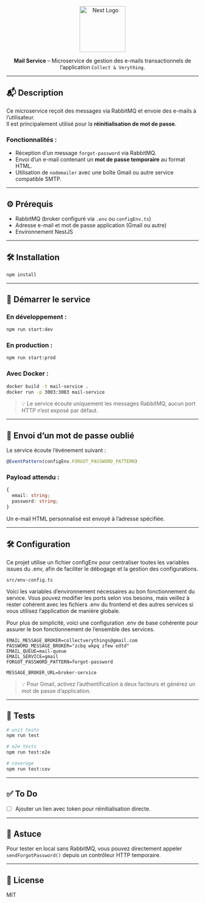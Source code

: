 <p align="center">
  <a href="http://nestjs.com/" target="blank">
    <img src="https://nestjs.com/img/logo-small.svg" width="120" alt="Nest Logo" />
  </a>
</p>

<p align="center">
  <strong>Mail Service</strong> – Microservice de gestion des e-mails transactionnels de l’application <code>Collect & Verything</code>.
</p>

---

## 📬 Description

Ce microservice reçoit des messages via RabbitMQ et envoie des e-mails à l’utilisateur.  
Il est principalement utilisé pour la **réinitialisation de mot de passe**.

### Fonctionnalités :
- Réception d’un message `forgot-password` via RabbitMQ.
- Envoi d’un e-mail contenant un **mot de passe temporaire** au format HTML.
- Utilisation de `nodemailer` avec une boîte Gmail ou autre service compatible SMTP.

---

## ⚙️ Prérequis

- RabbitMQ (broker configuré via `.env` ou `configEnv.ts`)
- Adresse e-mail et mot de passe application (Gmail ou autre)
- Environnement NestJS

---

## 🛠 Installation

```bash
npm install
```

---

## 🚀 Démarrer le service

### En développement :

```bash
npm run start:dev
```

### En production :

```bash
npm run start:prod
```

### Avec Docker :

```bash
docker build -t mail-service .
docker run -p 3003:3003 mail-service
```

> 💡 Le service écoute uniquement les messages RabbitMQ, aucun port HTTP n’est exposé par défaut.

---

## 📩 Envoi d’un mot de passe oublié

Le service écoute l’événement suivant :

```ts
@EventPattern(configEnv.FORGOT_PASSWORD_PATTERN)
```

### Payload attendu :
```ts
{
  email: string;
  password: string;
}
```

Un e-mail HTML personnalisé est envoyé à l’adresse spécifiée.

---

## 🛠 Configuration

Ce projet utilise un fichier configEnv pour centraliser toutes les variables issues du .env, afin de faciliter le débogage et la gestion des configurations.
```
src/env-config.ts
```

Voici les variables d’environnement nécessaires au bon fonctionnement du service. Vous pouvez modifier les ports selon vos besoins, mais veillez à rester cohérent avec les fichiers .env du frontend et des autres services si vous utilisez l’application de manière globale.

Pour plus de simplicité, voici une configuration .env de base cohérente pour assurer le bon fonctionnement de l’ensemble des services.

```env
EMAIL_MESSAGE_BROKER=collectverythings@gmail.com
PASSWORD_MESSAGE_BROKER="zcbq wkpq zfew edtd"
EMAIL_QUEUE=mail-queue
EMAIL_SERVICE=gmail
FORGOT_PASSWORD_PATTERN=forgot-password

MESSAGE_BROKER_URL=broker-service
```

> 💡 Pour Gmail, activez l’authentification à deux facteurs et générez un mot de passe d’application.

---

## 🧪 Tests

```bash
# unit tests
npm run test

# e2e tests
npm run test:e2e

# coverage
npm run test:cov
```

---

## ✅ To Do

- [ ] Ajouter un lien avec token pour réinitialisation directe.

---

## 🧠 Astuce

Pour tester en local sans RabbitMQ, vous pouvez directement appeler `sendForgotPassword()` depuis un contrôleur HTTP temporaire.

---

## 📝 License

MIT

